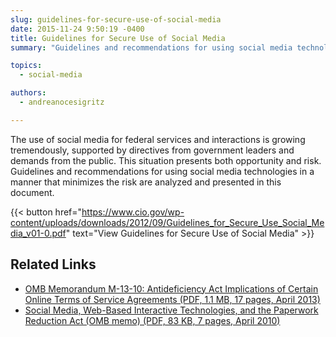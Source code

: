 ```yaml
---
slug: guidelines-for-secure-use-of-social-media
date: 2015-11-24 9:50:19 -0400
title: Guidelines for Secure Use of Social Media
summary: "Guidelines and recommendations for using social media technologies in a manner that minimizes risks are analyzed and presented in this document."

topics:
  - social-media

authors:
  - andreanocesigritz

---
```


The use of social media for federal services and interactions is growing tremendously, supported by directives from government leaders and demands from the public. This situation presents both opportunity and risk. Guidelines and recommendations for using social media technologies in a manner that minimizes the risk are analyzed and presented in this document.

{{< button href="https://www.cio.gov/wp-content/uploads/downloads/2012/09/Guidelines_for_Secure_Use_Social_Media_v01-0.pdf" text="View Guidelines for Secure Use of Social Media" >}}

## Related Links

- [OMB Memorandum M-13-10: Antideficiency Act Implications of Certain Online Terms of Service Agreements (PDF, 1.1 MB, 17 pages, April 2013)](https://obamawhitehouse.archives.gov/sites/default/files/omb/memoranda/2013/m-13-10.pdf)
- [Social Media, Web-Based Interactive Technologies, and the Paperwork Reduction Act (OMB memo) (PDF, 83 KB, 7 pages, April 2010)](https://obamawhitehouse.archives.gov/sites/default/files/omb/assets/inforeg/SocialMediaGuidance_04072010.pdf)
